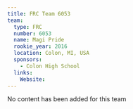 ```yaml
---
title: FRC Team 6053
team:
  type: FRC
  number: 6053
  name: Magi Pride
  rookie_year: 2016
  location: Colon, MI, USA
  sponsors:
    - Colon High School
  links:
    Website: 
---
```

No content has been added for this team